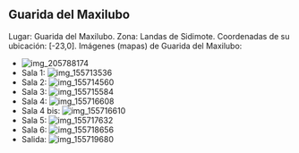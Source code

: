 ## Guarida del Maxilubo
Lugar: Guarida del Maxilubo.
Zona: Landas de Sidimote.
Coordenadas de su ubicación: [-23,0].
Imágenes (mapas) de Guarida del Maxilubo:
- ![img_205788174](https://media.discordapp.net/attachments/1115311447145193482/1115348076656341012/205788174.jpg)
- Sala 1: ![img_155713536](https://media.discordapp.net/attachments/1115311447145193482/1115329711896268801/155713536.jpg)
- Sala 2: ![img_155714560](https://media.discordapp.net/attachments/1115311447145193482/1115329713649483776/155714560.jpg)
- Sala 3: ![img_155715584](https://media.discordapp.net/attachments/1115311447145193482/1115329715016847420/155715584.jpg)
- Sala 4: ![img_155716608](https://media.discordapp.net/attachments/1115311447145193482/1115329736416170014/155716608.jpg)
- Sala 4 bis: ![img_155716610](https://media.discordapp.net/attachments/1115311447145193482/1115329739381555382/155716610.jpg)
- Sala 5: ![img_155717632](https://media.discordapp.net/attachments/1115311447145193482/1115329741084438709/155717632.jpg)
- Sala 6: ![img_155718656](https://media.discordapp.net/attachments/1115311447145193482/1115329742585995284/155718656.jpg)
- Salida: ![img_155719680](https://media.discordapp.net/attachments/1115311447145193482/1115329747380093028/155719680.jpg)